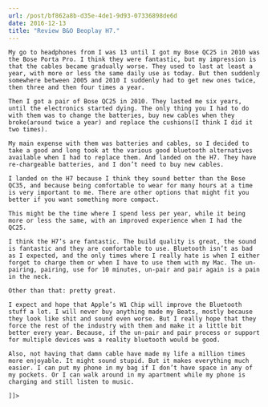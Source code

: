 ```yaml
---
url: /post/bf862a8b-d35e-4de1-9d93-07336898de6d
date: 2016-12-13
title: "Review B&O Beoplay H7."
---
```


<div class="kg-card-markdown">

  <p>

    My go to headphones from I was 13 until I got my Bose QC25 in 2010 was the Bose Porta Pro. I think they were fantastic, but my impression is that the cables became gradually worse. They used to last at least a year, with more or less the same daily use as today. But then suddenly somewhere between 2005 and 2010 I suddenly had to get new ones twice, then three and then four times a year.

  </p>

  

  <p>

    Then I got a pair of Bose QC25 in 2010. They lasted me six years, until the electronics started dying. The only thing you I had to do with them was to change the batteries, buy new cables when they broke(around twice a year) and replace the cushions(I think I did it two times).

  </p>

  

  <p>

    My main expense with them was batteries and cables, so I decided to take a good and long took at the various good bluetooth alternatives available when I had to replace them. And landed on the H7. They have re-chargeable batteries, and I don’t need to buy new cables.

  </p>

  

  <p>

    I landed on the H7 because I think they sound better than the Bose QC35, and because being comfortable to wear for many hours at a time is very important to me. There are other options that might fit you better if you want something more compact.

  </p>

  

  <p>

    This might be the time where I spend less per year, while it being more or less the same, with an improved experience when I had the QC25.

  </p>

  

  <p>

    I think the H7’s are fantastic. The build quality is great, the sound is fantastic and they are comfortable to use. Bluetooth isn’t as bad as I expected, and the only times where I really hate is when I either forget to charge them or when I have to use them with my Mac. The un-pairing, pairing, use for 10 minutes, un-pair and pair again is a pain in the neck.

  </p>

  

  <p>

    Other than that: pretty great.

  </p>

  

  <p>

    I expect and hope that Apple’s W1 Chip will improve the Bluetooth stuff a lot. I will never buy anything made my Beats, mostly because they look like shit and sound even worse. But I really hope that they force the rest of the industry with them and make it a little bit better every year. Because, if the un-pair and pair process or support for multiple devices was a reality bluetooth would be good.

  </p>

  

  <p>

    Also, not having that damn cable have made my life a million times more enjoyable. It might sound stupid. But it makes everything much easier. I can put my phone in my bag if I don’t have space in any of my pockets. Or I can walk around in my apartment while my phone is charging and still listen to music.

  </p>

  

  <p>

    ]]>

  </p>

</div>